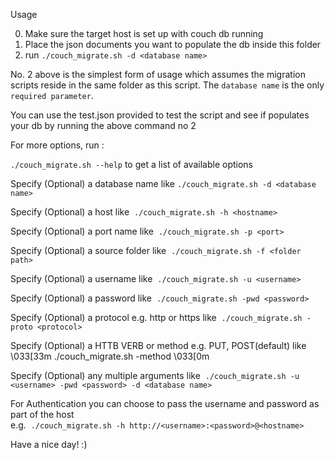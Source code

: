 Usage

0. Make sure the target host is set up with couch db running
1. Place the json documents you want to populate the db inside this folder
2. run `./couch_migrate.sh -d <database name>`

No. 2 above is the simplest form of usage which assumes the migration scripts reside in the same folder as this script. The ``database name`` is the only ``required parameter``. 

You can use the test.json provided to test the script and see if populates your db by running the above command no 2

For more options, run :


`./couch_migrate.sh --help` to get a list of available options


  Specify (Optional) a database name like `./couch_migrate.sh -d <database name>`

  Specify (Optional) a host like  `./couch_migrate.sh -h <hostname>`

  Specify (Optional) a port name like  `./couch_migrate.sh -p <port>`

  Specify (Optional) a source folder like  `./couch_migrate.sh -f <folder path>`

  Specify (Optional) a username like  `./couch_migrate.sh -u <username>`

  Specify (Optional) a password like  `./couch_migrate.sh -pwd <password>`

  Specify (Optional) a protocol e.g. http or https like  `./couch_migrate.sh -proto <protocol>`

  Specify (Optional) a HTTB VERB or method e.g. PUT, POST(default) like \033[33m ./couch_migrate.sh -method <http verb>\033[0m

  Specify (Optional) any multiple arguments like  `./couch_migrate.sh -u <username> -pwd <password> -d <database name>`

For Authentication you can choose to pass the username and password as part of the host\
e.g.  `./couch_migrate.sh -h http://<username>:<password>@<hostname>`

Have a nice day! :)
   
